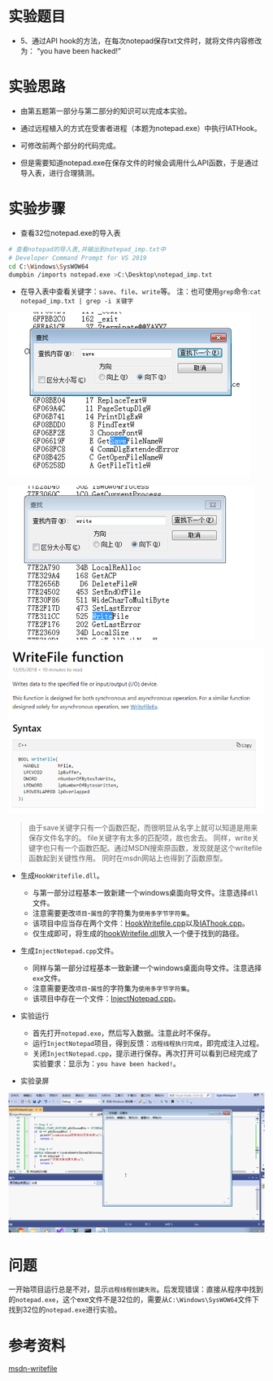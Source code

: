 # 实验题目
* 5、通过API hook的方法，在每次notepad保存txt文件时，就将文件内容修改为： “you have been hacked!”

# 实验思路
* 由第五题第一部分与第二部分的知识可以完成本实验。

* 通过远程植入的方式在受害者进程（本题为notepad.exe）中执行IATHook。

* 可修改前两个部分的代码完成。

* 但是需要知道notepad.exe在保存文件的时候会调用什么API函数，于是通过导入表，进行合理猜测。

# 实验步骤
* 查看32位notepad.exe的导入表
```bash
# 查看notepad的导入表,并输出到notepad_imp.txt中
# Developer Command Prompt for VS 2019
cd C:\Windows\SysWOW64
dumpbin /imports notepad.exe >C:\Desktop\notepad_imp.txt
```

* 在导入表中查看关键字：`save`、`file`、`write`等。
注：也可使用`grep`命令:`cat notepad_imp.txt | grep -i 关键字`

![](save.PNG)

![](write.PNG)

![](writemsdn.PNG)

> 由于save关键字只有一个函数匹配，而很明显从名字上就可以知道是用来保存文件名字的。
> file关键字有太多的匹配项，故也舍去。
> 同样，write关键字也只有一个函数匹配。通过MSDN搜索原函数，发现就是这个writefile函数起到关键性作用。
> 同时在msdn网站上也得到了函数原型。

* 生成`HookWritefile.dll`。
    * 与第一部分过程基本一致新建一个windows桌面向导文件。注意选择`dll`文件。
    * 注意需要更改`项目`-`属性`的字符集为`使用多字节字符集`。
    * 该项目中应当存在两个文件：[HookWritefile.cpp](HookWritefile.cpp)以及[IAThook.cpp](IAThook.cpp)。
    * 仅生成即可，将生成的[hookWritefile.dll](hookWritefile.dll)放入一个便于找到的路径。
    
* 生成`InjectNotepad.cpp`文件。
    * 同样与第一部分过程基本一致新建一个windows桌面向导文件。注意选择`exe`文件。
    * 注意需要更改`项目`-`属性`的字符集为`使用多字节字符集`。
    * 该项目中存在一个文件：[InjectNotepad.cpp](InjectNotepad.cpp)。

* 实验运行
    * 首先打开`notepad.exe`，然后写入数据。注意此时不保存。
    * 运行`InjectNotepad`项目，得到反馈：`远程线程执行完成`，即完成注入过程。
    * 关闭`InjectNotepad.cpp`，提示进行保存。再次打开可以看到已经完成了实验要求：显示为：`you have been hacked!`。

* 实验录屏

![](5-3录屏.gif)

# 问题
一开始项目运行总是不对，显示`远程线程创建失败`。后发现错误：直接从程序中找到的`notepad.exe`，这个exe文件不是32位的，需要从`C:\Windows\SysWOW64`文件下找到32位的`notepad.exe`进行实验。

# 参考资料
[msdn-writefile](https://docs.microsoft.com/en-us/windows/desktop/api/fileapi/nf-fileapi-writefile)
